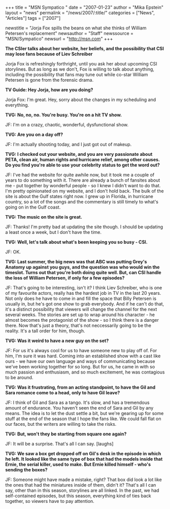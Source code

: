 +++
title = "MSN Sympatico "
date = "2007-01-23"
author = "Mika Epstein"
layout = "news"
permalink = "/news/2007/:title/"
categories = ["News", "Articles"]
tags = ["2007"]

newstitle = "Jorja Fox spills the beans on what she thinks of William Petersen's replacement"
newsauthor = "Staff"
newssource = "MSN/Sympatico"
newsurl = "http://msn.com"
+++

**The CSIer talks about her website, her beliefs, and the possibility that CSI may lose fans because of Liev Schreiber**

Jorja Fox is refreshingly forthright, until you ask her about upcoming CSI storylines. But as long as we don't, Fox is willing to talk about anything, including the possibility that fans may tune out while co-star William Petersen is gone from the forensic drama.

**TV Guide: Hey Jorja, how are you doing?**

Jorja Fox: I'm great. Hey, sorry about the changes in my scheduling and everything.

**TVG: No, no, no. You're busy. You're on a hit TV show.**

JF: I'm on a crazy, chaotic, wonderful, dysfunctional show.

**TVG: Are you on a day off?**

JF: I'm actually shooting today, and I just got out of makeup.

**TVG: I checked out your website, and you are very passionate about PETA, clean air, human rights and hurricane relief, among other causes. Do you find you're able to use your celebrity status to get the word out?**

JF: I've had the website for quite awhile now, but it took me a couple of years to do something with it. There are already a bunch of fansites about me - put together by wonderful people - so I knew I didn't want to do that. I'm pretty opinionated on my website, and I don't hold back. The bulk of the site is about the Gulf states right now. I grew up in Florida, in hurricane country, so a lot of the songs and the commentary is still timely to what's going on in the Gulf coast.

**TVG: The music on the site is great.**

JF: Thanks! I'm pretty bad at updating the site though. I should be updating a least once a week, but I don't have the time.

**TVG: Well, let's talk about what's been keeping you so busy - CSI.**

JF: OK.

**TVG: Last summer, the big news was that ABC was putting Grey's Anatomy up against you guys, and the question was who would win the timeslot. Turns out that you're both doing quite well. But, can CSI handle the loss of William Petersen, if only for a few episodes?**

JF: That's going to be interesting, isn't it? I think Liev Schreiber, who is one of my favourite actors, really has the hardest job in TV in the last 20 years. Not only does he have to come in and fill the space that Billy Petersen is usually in, but he's got one show to grab everybody. And if he can't do that, it's a distinct possibility that viewers will change the channel for the next several weeks. The stories are set up to wrap around his character - he almost becomes the protagonist of the show - so I think there is a danger there. Now that's just a theory, that's not neccessarily going to be the reality. It's a tall order for him, though.

**TVG: Was it weird to have a new guy on the set?**

JF: For us it's always cool for us to have someone new to play off of. For him, I'm sure it was hard. Coming into an established show with a cast like ours - we have our own language and ways of communicating because we've been working together for so long. But for us, he came in with so much passion and enthusiasm, and so much excitement, he was contagious to be around.

**TVG: Was it frustrating, from an acting standpoint, to have the Gil and Sara romance come to a head, only to have Gil leave?**

JF: I think of Gil and Sara as a tango. It's slow, and has a tremendous amount of endurance. You haven't seen the end of Sara and Gil by any means. The idea is to let the dust settle a bit, but we're gearing up for some stuff at the end of the season that I hope the fans like. We could fall flat on our faces, but the writers are willing to take the risks.

**TVG: But, won't they be starting from square one again?**

JF: It will be a surprise. That's all I can say. [laughs]

**TVG: We saw a box get dropped off on Gil's desk in the episode in which he left. It looked like the same type of box that had the models inside that Ernie, the serial killer, used to make. But Ernie killed himself - who's sending the boxes?**

JF: Someone might have made a mistake, right? That box did look a lot like the ones that had the miniatures inside of them, didn't it? That's all I can say, other than in this season, storylines are all linked. In the past, we had self-contained episodes, but this season, everything kind of ties back together, so viewers have to pay attention.  
